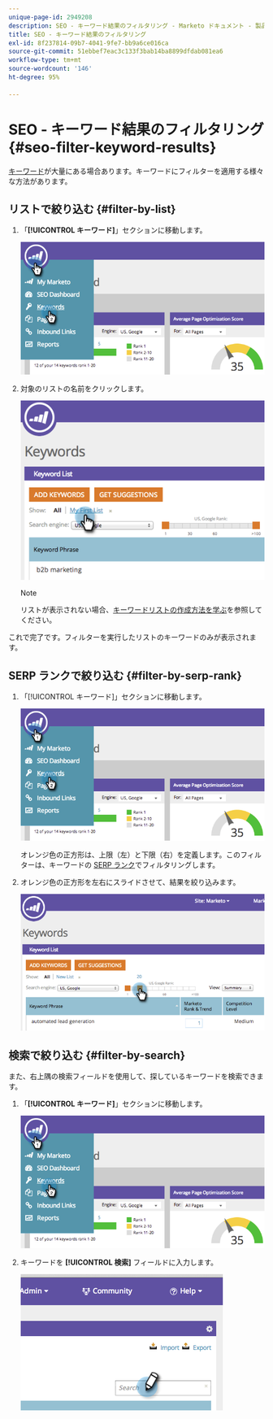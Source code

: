 ```yaml
---
unique-page-id: 2949208
description: SEO - キーワード結果のフィルタリング - Marketo ドキュメント - 製品ドキュメント
title: SEO - キーワード結果のフィルタリング
exl-id: 8f237814-09b7-4041-9fe7-bb9a6ce016ca
source-git-commit: 51ebbef7eac3c133f3bab14ba8899dfdab081ea6
workflow-type: tm+mt
source-wordcount: '146'
ht-degree: 95%

---
```


# SEO - キーワード結果のフィルタリング {#seo-filter-keyword-results}

[キーワード](/help/marketo/product-docs/additional-apps/seo/keywords/seo-understanding-keywords.md)が大量にある場合あります。キーワードにフィルターを適用する様々な方法があります。

## リストで絞り込む {#filter-by-list}

1. 「**[!UICONTROL キーワード]**」セクションに移動します。

   ![](assets/image2014-9-18-11-3a55-3a8.png)

1. 対象のリストの名前をクリックします。

   ![](assets/image2014-9-18-11-3a55-3a32.png)

   >[!NOTE]
   >
   >リストが表示されない場合、[キーワードリストの作成方法を学ぶ](/help/marketo/product-docs/additional-apps/seo/understanding-seo/seo-managing-lists.md)を参照してください。

これで完了です。フィルターを実行したリストのキーワードのみが表示されます。

## SERP ランクで絞り込む {#filter-by-serp-rank}

1. 「[!UICONTROL キーワード]」セクションに移動します。

   ![](assets/image2014-9-18-12-3a0-3a10.png)

   オレンジ色の正方形は、上限（左）と下限（右）を定義します。このフィルターは、キーワードの [SERP ランク](/help/marketo/product-docs/additional-apps/seo/understanding-seo/understanding-search-engine-optimization.md)でフィルタリングします。

1. オレンジ色の正方形を左右にスライドさせて、結果を絞り込みます。

   ![](assets/image2014-9-18-12-3a0-3a15.png)

## 検索で絞り込む {#filter-by-search}

また、右上隅の検索フィールドを使用して、探しているキーワードを検索できます。

1. 「**[!UICONTROL キーワード]**」セクションに移動します。

   ![](assets/image2014-9-18-12-3a0-3a50.png)

1. キーワードを **[!UICONTROL 検索]** フィールドに入力します。

   ![](assets/image2014-9-18-12-3a1-3a7.png)
